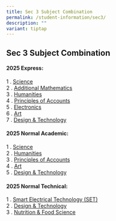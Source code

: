 ```yaml
---
title: Sec 3 Subject Combination
permalink: /student-information/sec3/
description: ""
variant: tiptap
---
```

<h2>Sec 3 Subject Combination</h2>
<h4>2025 Express:</h4>
<p>1 . <a href="https://drive.google.com/file/d/1SBpZDhbdhDV4IYlmH3WkiP8dOq1LBcJl/view?t=3" rel="noopener noreferrer nofollow" target="_blank">Science</a> 
<br>2 . <a href="https://drive.google.com/file/d/1lWu7XOdatZ0hdwqekOzahftzCcvqWV9g/view" rel="noopener noreferrer nofollow" target="_blank">Additional Mathematics</a> 
<br>3 . <a href="https://drive.google.com/file/d/1UXc_UD-TeiD6qgecm77-k5ODJNt2Oi3W/view?t=2" rel="noopener noreferrer nofollow" target="_blank">Humanities</a> 
<br>4 . <a href="https://drive.google.com/file/d/19CCilGYxjU_Z51R-BYv3gHtKf2bwHSWi/view?t=2" rel="noopener noreferrer nofollow" target="_blank">Principles of Accounts</a> 
<br>5 . <a href="https://drive.google.com/file/d/1Y1yd9lZqLqYaIXUyo_Mooy8CweEkNRj-/view" rel="noopener noreferrer nofollow" target="_blank">Electronics</a> 
<br>6 . <a href="https://drive.google.com/file/d/1pkB5bndKexQxlPJ8PmypIL52auxPu9GD/view?t=3" rel="noopener noreferrer nofollow" target="_blank">Art</a> 
<br>7 . <a href="https://drive.google.com/file/d/1Rdl5XPlr82CbV4HnQvdypQ7_agtcBR98/view?t=1" rel="noopener noreferrer nofollow" target="_blank">Design &amp; Technology</a>
</p>
<h4>2025 Normal Academic:</h4>
<p>1 . <a href="https://drive.google.com/drive/u/2/folders/1if90OkmqlTgWr_eHrK-ySMbVWoXzF5tJ" rel="noopener noreferrer nofollow" target="_blank">Science</a> 
<br>2 . <a href="https://drive.google.com/drive/u/2/folders/1if90OkmqlTgWr_eHrK-ySMbVWoXzF5tJ" rel="noopener noreferrer nofollow" target="_blank">Humanities</a> 
<br>3 . <a href="https://drive.google.com/drive/u/2/folders/1if90OkmqlTgWr_eHrK-ySMbVWoXzF5tJ" rel="noopener noreferrer nofollow" target="_blank">Principles of Accounts</a> 
<br>4 . <a href="https://drive.google.com/drive/u/2/folders/1if90OkmqlTgWr_eHrK-ySMbVWoXzF5tJ" rel="noopener noreferrer nofollow" target="_blank">Art</a> 
<br>5 . <a href="https://drive.google.com/drive/u/2/folders/1if90OkmqlTgWr_eHrK-ySMbVWoXzF5tJ" rel="noopener noreferrer nofollow" target="_blank">Design &amp; Technology</a>
</p>
<h4>2025 Normal Technical:</h4>
<p>1 . <a href="https://drive.google.com/drive/u/2/folders/1if90OkmqlTgWr_eHrK-ySMbVWoXzF5tJ" rel="noopener noreferrer nofollow" target="_blank">Smart Electrical Technology (SET)</a> 
<br>2 . <a href="https://drive.google.com/file/d/1vHvt6tOBcUc_ZNtUQ0AElzcKRd_BLn1T/view?t=2" rel="noopener noreferrer nofollow" target="_blank">Design &amp; Technology</a> 
<br>3 . <a href="https://drive.google.com/file/d/1aqAWyFPhMzb86ftMo4Vel0ndZtf8qts9/view?t=2" rel="noopener noreferrer nofollow" target="_blank">Nutrition &amp; Food Science</a>
</p>